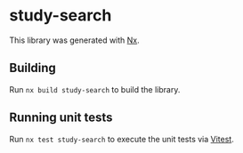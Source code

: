 # study-search

This library was generated with [Nx](https://nx.dev).

## Building

Run `nx build study-search` to build the library.

## Running unit tests

Run `nx test study-search` to execute the unit tests via [Vitest](https://vitest.dev/).
